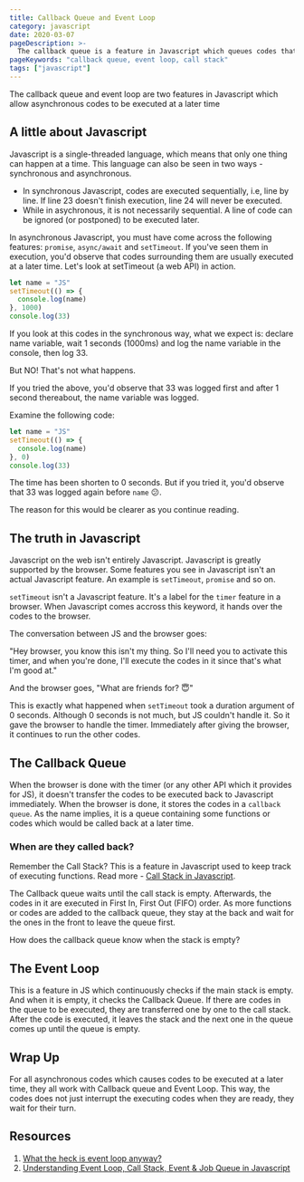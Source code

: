 ```yaml
---
title: Callback Queue and Event Loop
category: javascript
date: 2020-03-07
pageDescription: >-
  The callback queue is a feature in Javascript which queues codes that would be called back when the call stack is empty while the event loop continually checks if the call stack is empty then executes the codes in the callback queue.
pageKeywords: "callback queue, event loop, call stack"
tags: ["javascript"]
---
```


The callback queue and event loop are two features in Javascript which allow asynchronous codes to be executed at a later time

## A little about Javascript

Javascript is a single-threaded language, which means that only one thing can happen at a time. This language can also be seen in two ways - synchronous and asynchronous.

- In synchronous Javascript, codes are executed sequentially, i.e, line by line. If line 23 doesn't finish execution, line 24 will never be executed.
- While in asychronous, it is not necessarily sequential. A line of code can be ignored (or postponed) to be executed later.

In asynchronous Javascript, you must have come across the following features: `promise`, `async/await` and `setTimeout`. If you've seen them in execution, you'd observe that codes surrounding them are usually executed at a later time. Let's look at setTimeout (a web API) in action.

```js
let name = "JS"
setTimeout(() => {
  console.log(name)
}, 1000)
console.log(33)
```

If you look at this codes in the synchronous way, what we expect is: declare name variable, wait 1 seconds (1000ms) and log the name variable in the console, then log 33.

But NO! That's not what happens.

If you tried the above, you'd observe that 33 was logged first and after 1 second thereabout, the name variable was logged.

Examine the following code:

```js
let name = "JS"
setTimeout(() => {
  console.log(name)
}, 0)
console.log(33)
```

The time has been shorten to 0 seconds. But if you tried it, you'd observe that 33 was logged again before `name` 😕.

The reason for this would be clearer as you continue reading.

## The truth in Javascript

Javascript on the web isn't entirely Javascript. Javascript is greatly supported by the browser. Some features you see in Javascript isn't an actual Javascript feature. An example is `setTimeout`, `promise` and so on.

`setTimeout` isn't a Javascript feature. It's a label for the `timer` feature in a browser. When Javascript comes accross this keyword, it hands over the codes to the browser.

The conversation between JS and the browser goes:

"Hey browser, you know this isn't my thing. So I'll need you to activate this timer, and when you're done, I'll execute the codes in it since that's what I'm good at."

And the browser goes, "What are friends for? 😇"

This is exactly what happened when `setTimeout` took a duration argument of 0 seconds. Although 0 seconds is not much, but JS couldn't handle it. So it gave the browser to handle the timer. Immediately after giving the browser, it continues to run the other codes.

## The Callback Queue

When the browser is done with the timer (or any other API which it provides for JS), it doesn't transfer the codes to be executed back to Javascript immediately. When the browser is done, it stores the codes in a `callback queue`. As the name implies, it is a queue containing some functions or codes which would be called back at a later time.

### When are they called back?

Remember the Call Stack? This is a feature in Javascript used to keep track of executing functions. Read more - [Call Stack in Javascript](/p/call-stack).

The Callback queue waits until the call stack is empty. Afterwards, the codes in it are executed in First In, First Out (FIFO) order. As more functions or codes are added to the callback queue, they stay at the back and wait for the ones in the front to leave the queue first.

How does the callback queue know when the stack is empty?

## The Event Loop

This is a feature in JS which continuously checks if the main stack is empty. And when it is empty, it checks the Callback Queue. If there are codes in the queue to be executed, they are transferred one by one to the call stack. After the code is executed, it leaves the stack and the next one in the queue comes up until the queue is empty.

## Wrap Up

For all asynchronous codes which causes codes to be executed at a later time, they all work with Callback queue and Event Loop. This way, the codes does not just interrupt the executing codes when they are ready, they wait for their turn.

## Resources

1. [What the heck is event loop anyway?](https://youtu.be/8aGhZQkoFbQ)
2. [Understanding Event Loop, Call Stack, Event & Job Queue in Javascript](https://medium.com/@Rahulx1/understanding-event-loop-call-stack-event-job-queue-in-javascript-63dcd2c71ecd)
